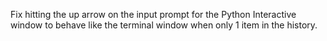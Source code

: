 Fix hitting the up arrow on the input prompt for the Python Interactive window to behave like the terminal window when only 1 item in the history.
